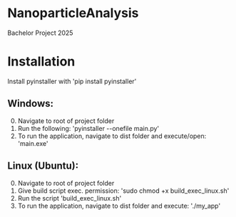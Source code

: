 # NanoparticleAnalysis
Bachelor Project 2025


# Installation
Install pyinstaller with 'pip install pyinstaller'

## Windows:
0. Navigate to root of project folder
1. Run the following: 'pyinstaller --onefile main.py'
3. To run the application, navigate to dist folder and execute/open: 'main.exe'

## Linux (Ubuntu): 
0. Navigate to root of project folder
1. Give build script exec. permission: 'sudo chmod +x build_exec_linux.sh'
2. Run the script 'build_exec_linux.sh'
3. To run the application, navigate to dist folder and execute: './my_app'